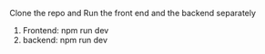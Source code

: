 Clone the repo and 
Run the front end and the backend separately
1. Frontend: npm run dev
2. backend: npm run dev

